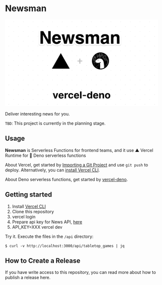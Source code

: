 # Newsman

[<img src="./newsman-on-vercel-deno.png">](https://github.com/yoshixmk/newsman)

Deliver interesting news for you.

`TBD`: This project is currently in the planning stage.

## Usage

**Newsman** is Serverless Functions for frontend teams, and it use ▲ Vercel Runtime for 🦕 Deno serverless functions

About Vercel, get started by [Importing a Git Project](https://vercel.com/import) and use `git push` to deploy. Alternatively, you can [install Vercel CLI](https://vercel.com/download).

About Deno serverless functions, get started by [vercel-deno](https://github.com/TooTallNate/vercel-deno).

## Getting started

1. Install [Vercel CLI](https://vercel.com/download)
2. Clone this repository
3. vercel login
4. Prepare api key for News API, [here](https://newsapi.org/)
5. API_KEY=XXX vercel dev

Try it. Execute the files in the `/api` directory:
```shell
$ curl -v http://localhost:3000/api/tabletop_games | jq
```

## How to Create a Release
If you have write access to this repository, you can read more about how to publish a release here.
